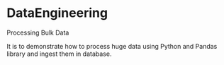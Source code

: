 # DataEngineering
Processing Bulk Data

It is to demonstrate how to process huge data using Python and Pandas library and ingest them in database.
